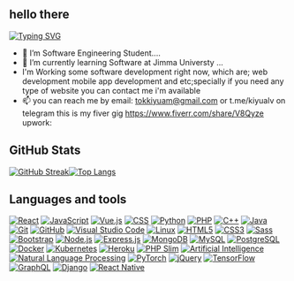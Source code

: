<h2>hello there</h2>

[![Typing SVG](https://readme-typing-svg.demolab.com?font=Fira+Code&pause=1000&width=435&lines=👋+Hello,+I'am+Tokuma+Abdisa)](https://git.io/typing-svg)
- 👀 I’m Software Engineering Student....
- 🌱 I’m currently learning Software at Jimma Universty ...
- I'm Working some software development right now, which are; web development mobile app development and etc;specially if you need any type of website you can contact me i'm available  
- 📫  you can reach me by email: tokkiyuam@gmail.com or t.me/kiyualv on telegram 
this is my fiver gig https://www.fiverr.com/share/V8Qyze <br/>
upwork:  
## GitHub Stats

[![GitHub Streak](https://streak-stats.demolab.com?user=tokukiyu&theme=dark&hide_border=true&background=420C0C20)](https://git.io/streak-stats)[![Top Langs](https://github-readme-stats.vercel.app/api/top-langs/?username=tokukiyu&layout=compact&theme=aura&langs_count=15&hide_border=true)](https://github.com/tokukiyu)
<!-- You can add more sections and content below this line -->


<h2>Languages and tools</h2>
<p dir="auto">

  
[![React](https://img.shields.io/badge/react-%2320232a.svg?style=flat-square&logo=react&logoColor=%2361DAFB)](https://reactjs.org/)
[![JavaScript](https://img.shields.io/badge/javascript-%23323330.svg?style=flat-square&logo=javascript&logoColor=%23F7DF1E)](https://developer.mozilla.org/en-US/docs/Web/JavaScript)
[![Vue.js](https://img.shields.io/badge/vue.js-%2335495e.svg?style=flat-square&logo=vue.js&logoColor=%234FC08D)](https://vuejs.org/)
[![CSS](https://img.shields.io/badge/css-%231572B6.svg?style=flat-square&logo=css3&logoColor=white)](https://developer.mozilla.org/en-US/docs/Web/CSS)
[![Python](https://img.shields.io/badge/python-%2314354C.svg?style=flat-square&logo=python&logoColor=white)](https://www.python.org/)
[![PHP](https://img.shields.io/badge/php-%23777BB4.svg?style=flat-square&logo=php&logoColor=white)](https://www.php.net/)
[![C++](https://img.shields.io/badge/c++-%2300599C.svg?style=flat-square&logo=c%2B%2B&logoColor=white)](https://en.cppreference.com/)
[![Java](https://img.shields.io/badge/java-%23ED8B00.svg?style=flat-square&logo=java&logoColor=white)](https://www.java.com/)
[![Git](https://img.shields.io/badge/git-%23F05032.svg?style=flat-square&logo=git&logoColor=white)](https://git-scm.com/)
[![GitHub](https://img.shields.io/badge/github-%23121011.svg?style=flat-square&logo=github&logoColor=white)](https://github.com/)
[![Visual Studio Code](https://img.shields.io/badge/VS%20Code-%23007ACC.svg?style=flat-square&logo=visual-studio-code&logoColor=white)](https://code.visualstudio.com/)
[![Linux](https://img.shields.io/badge/Linux-%23FCC624.svg?style=flat-square&logo=linux&logoColor=black)](https://www.linux.org/)
[![HTML5](https://img.shields.io/badge/HTML5-%23E34F26.svg?style=flat-square&logo=html5&logoColor=white)](https://developer.mozilla.org/en-US/docs/Web/HTML)
[![CSS3](https://img.shields.io/badge/CSS3-%231572B6.svg?style=flat-square&logo=css3&logoColor=white)](https://developer.mozilla.org/en-US/docs/Web/CSS)
[![Sass](https://img.shields.io/badge/Sass-%23CC6699.svg?style=flat-square&logo=sass&logoColor=white)](https://sass-lang.com/)
[![Bootstrap](https://img.shields.io/badge/Bootstrap-%23563D7C.svg?style=flat-square&logo=bootstrap&logoColor=white)](https://getbootstrap.com/)
[![Node.js](https://img.shields.io/badge/Node.js-%23339933.svg?style=flat-square&logo=node.js&logoColor=white)](https://nodejs.org/)
[![Express.js](https://img.shields.io/badge/Express.js-%23000000.svg?style=flat-square&logo=express&logoColor=white)](https://expressjs.com/)
[![MongoDB](https://img.shields.io/badge/MongoDB-%2347A248.svg?style=flat-square&logo=mongodb&logoColor=white)](https://www.mongodb.com/)
[![MySQL](https://img.shields.io/badge/MySQL-%234479A1.svg?style=flat-square&logo=mysql&logoColor=white)](https://www.mysql.com/)
[![PostgreSQL](https://img.shields.io/badge/PostgreSQL-%23336791.svg?style=flat-square&logo=postgresql&logoColor=white)](https://www.postgresql.org/)
[![Docker](https://img.shields.io/badge/Docker-%232496ED.svg?style=flat-square&logo=docker&logoColor=white)](https://www.docker.com/)
[![Kubernetes](https://img.shields.io/badge/Kubernetes-%23326CE5.svg?style=flat-square&logo=kubernetes&logoColor=white)](https://kubernetes.io/)
[![Heroku](https://img.shields.io/badge/Heroku-%23430098.svg?style=flat-square&logo=heroku&logoColor=white)](https://www.heroku.com/)
[![PHP Slim](https://img.shields.io/badge/PHP%20Slim-%230D1821.svg?style=flat-square&logo=slim&logoColor=white)](https://www.slimframework.com/)
[![Artificial Intelligence](https://img.shields.io/badge/Artificial%20Intelligence-%23336699.svg?style=flat-square&logo=ai&logoColor=white)](https://en.wikipedia.org/wiki/Artificial_intelligence)
[![Natural Language Processing](https://img.shields.io/badge/NLP-%2300BFFF.svg?style=flat-square&logo=natural-language-processing&logoColor=white)](https://en.wikipedia.org/wiki/Natural_language_processing)
[![PyTorch](https://img.shields.io/badge/PyTorch-%23EE4C2C.svg?style=flat-square&logo=pytorch&logoColor=white)](https://pytorch.org/)
[![jQuery](https://img.shields.io/badge/jQuery-%230769AD.svg?style=flat-square&logo=jquery&logoColor=white)](https://jquery.com/)
[![TensorFlow](https://img.shields.io/badge/TensorFlow-%23FF6F00.svg?style=flat-square&logo=tensorflow&logoColor=white)](https://www.tensorflow.org/)
[![GraphQL](https://img.shields.io/badge/GraphQL-%23E10098.svg?style=flat-square&logo=graphql&logoColor=white)](https://graphql.org/)
[![Django](https://img.shields.io/badge/Django-%23092E20.svg?style=flat-square&logo=django&logoColor=white)](https://www.djangoproject.com/)
[![React Native](https://img.shields.io/badge/React%20Native-%2320232a.svg?style=flat-square&logo=react&logoColor=%2361DAFB)](https://reactnative.dev/)

</p>
<!---
tokukiyu/tokukiyu is a ✨ special ✨ repository because its `README.md` (this file) appears on your GitHub profile.
You can click the Preview link to take a look at your changes.
--->

